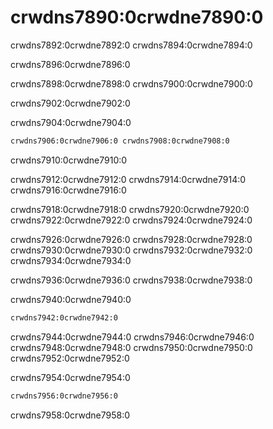 <a name="external-data"></a>

# crwdns7890:0crwdne7890:0

crwdns7892:0crwdne7892:0 crwdns7894:0crwdne7894:0

crwdns7896:0crwdne7896:0

crwdns7898:0crwdne7898:0 crwdns7900:0crwdne7900:0

crwdns7902:0crwdne7902:0

crwdns7904:0crwdne7904:0

```bash
crwdns7906:0crwdne7906:0 crwdns7908:0crwdne7908:0
```

crwdns7910:0crwdne7910:0

crwdns7912:0crwdne7912:0 crwdns7914:0crwdne7914:0 crwdns7916:0crwdne7916:0

crwdns7918:0crwdne7918:0 crwdns7920:0crwdne7920:0 crwdns7922:0crwdne7922:0 crwdns7924:0crwdne7924:0

crwdns7926:0crwdne7926:0 crwdns7928:0crwdne7928:0 crwdns7930:0crwdne7930:0 crwdns7932:0crwdne7932:0 crwdns7934:0crwdne7934:0

crwdns7936:0crwdne7936:0 crwdns7938:0crwdne7938:0

crwdns7940:0crwdne7940:0

```bash
crwdns7942:0crwdne7942:0
```

crwdns7944:0crwdne7944:0 crwdns7946:0crwdne7946:0 crwdns7948:0crwdne7948:0 crwdns7950:0crwdne7950:0 crwdns7952:0crwdne7952:0

crwdns7954:0crwdne7954:0

```bash
crwdns7956:0crwdne7956:0
```

crwdns7958:0crwdne7958:0